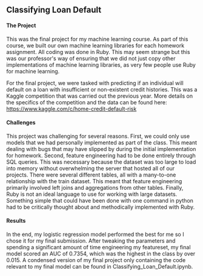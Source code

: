 ## Classifying Loan Default

#### The Project
This was the final project for my machine learning course. As part of this course, we built our own machine learning libraries for each homework assignment. All coding was done in Ruby. This may seem strange but this was our professor's way of ensuring that we did not just copy other implementations of machine learning libraries, as very few people use Ruby for machine learning.

For the final project, we were tasked with predicting if an individual will default on a loan with insufficient or non-existent credit histories. This was a Kaggle competition that was carried out the previous year. More details on the specifics of the competition and the data can be found here: https://www.kaggle.com/c/home-credit-default-risk

#### Challenges
This project was challenging for several reasons. First, we could only use models that we had personally implemented as part of the class. This meant dealing with bugs that may have slipped by during the initial implementation for homework. Second, feature engineering had to be done entirely through SQL queries. This was necessary because the dataset was too large to load into memory without overwhelming the server that hosted all of our projects. There were several different tables, all with a many-to-one relationship with the train dataset. This meant that feature engineering primarily involved left joins and aggregations from other tables. Finally, Ruby is not an ideal language to use for working with large datasets. Something simple that could have been done with one command in python had to be critically thought about and methodically implemented with Ruby.

#### Results
In the end, my logistic regression model performed the best for me so I chose it for my final submission. After tweaking the parameters and spending a significant amount of time engineering my featureset, my final model scored an AUC of 0.7354, which was the highest in the class by over 0.015. A condensed version of my final project only containing the code relevant to my final model can be found in Classifying_Loan_Default.ipynb.
